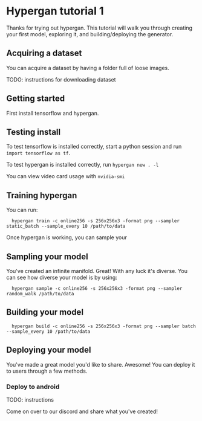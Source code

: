 # Hypergan tutorial 1

Thanks for trying out hypergan. This tutorial will walk you through creating your first model, exploring it, and building/deploying the generator.

## Acquiring a dataset

You can acquire a dataset by having a folder full of loose images.

TODO: instructions for downloading dataset

## Getting started

First install tensorflow and hypergan.

## Testing install

To test tensorflow is installed correctly, start a python session and run `import tensorflow as tf`.

To test hypergan is installed correctly, run `hypergan new . -l`

You can view video card usage with `nvidia-smi`

## Training hypergan

You can run:

```text
  hypergan train -c online256 -s 256x256x3 -format png --sampler static_batch --sample_every 10 /path/to/data
```

Once hypergan is working, you can sample your

## Sampling your model

You've created an infinite manifold. Great! With any luck it's diverse. You can see how diverse your model is by using:

```text
  hypergan sample -c online256 -s 256x256x3 -format png --sampler random_walk /path/to/data
```

## Building your model

```text
  hypergan build -c online256 -s 256x256x3 -format png --sampler batch --sample_every 10 /path/to/data
```

## Deploying your model

You've made a great model you'd like to share. Awesome! You can deploy it to users through a few methods.

### Deploy to android

TODO: instructions

Come on over to our discord and share what you've created!

